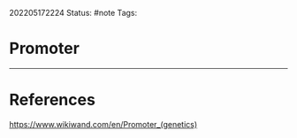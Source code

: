 202205172224
Status: #note
Tags:

# Promoter




---
# References
https://www.wikiwand.com/en/Promoter_(genetics)